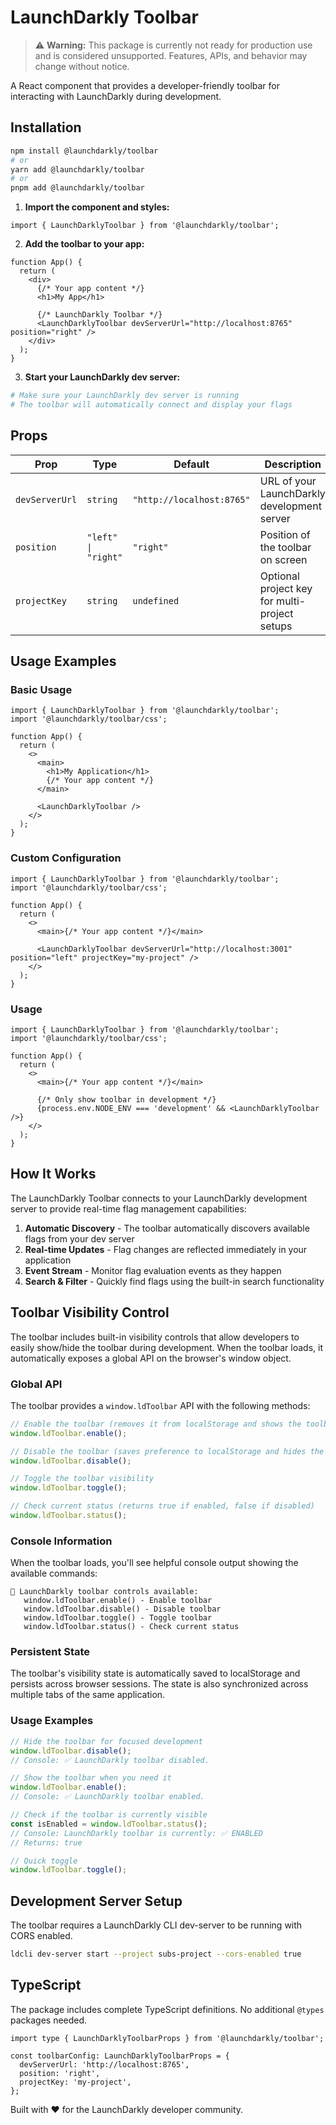 # LaunchDarkly Toolbar

> ⚠️ **Warning:** This package is currently not ready for production use and is considered unsupported. Features, APIs, and behavior may change without notice.

A React component that provides a developer-friendly toolbar for interacting with LaunchDarkly during development.

## Installation

```bash
npm install @launchdarkly/toolbar
# or
yarn add @launchdarkly/toolbar
# or
pnpm add @launchdarkly/toolbar
```

1. **Import the component and styles:**

```tsx
import { LaunchDarklyToolbar } from '@launchdarkly/toolbar';
```

2. **Add the toolbar to your app:**

```tsx
function App() {
  return (
    <div>
      {/* Your app content */}
      <h1>My App</h1>

      {/* LaunchDarkly Toolbar */}
      <LaunchDarklyToolbar devServerUrl="http://localhost:8765" position="right" />
    </div>
  );
}
```

3. **Start your LaunchDarkly dev server:**

```bash
# Make sure your LaunchDarkly dev server is running
# The toolbar will automatically connect and display your flags
```

## Props

| Prop           | Type                | Default                   | Description                                   |
| -------------- | ------------------- | ------------------------- | --------------------------------------------- |
| `devServerUrl` | `string`            | `"http://localhost:8765"` | URL of your LaunchDarkly development server   |
| `position`     | `"left" \| "right"` | `"right"`                 | Position of the toolbar on screen             |
| `projectKey`   | `string`            | `undefined`               | Optional project key for multi-project setups |

## Usage Examples

### Basic Usage

```tsx
import { LaunchDarklyToolbar } from '@launchdarkly/toolbar';
import '@launchdarkly/toolbar/css';

function App() {
  return (
    <>
      <main>
        <h1>My Application</h1>
        {/* Your app content */}
      </main>

      <LaunchDarklyToolbar />
    </>
  );
}
```

### Custom Configuration

```tsx
import { LaunchDarklyToolbar } from '@launchdarkly/toolbar';
import '@launchdarkly/toolbar/css';

function App() {
  return (
    <>
      <main>{/* Your app content */}</main>

      <LaunchDarklyToolbar devServerUrl="http://localhost:3001" position="left" projectKey="my-project" />
    </>
  );
}
```

### Usage

```tsx
import { LaunchDarklyToolbar } from '@launchdarkly/toolbar';
import '@launchdarkly/toolbar/css';

function App() {
  return (
    <>
      <main>{/* Your app content */}</main>

      {/* Only show toolbar in development */}
      {process.env.NODE_ENV === 'development' && <LaunchDarklyToolbar />}
    </>
  );
}
```

## How It Works

The LaunchDarkly Toolbar connects to your LaunchDarkly development server to provide real-time flag management capabilities:

1. **Automatic Discovery** - The toolbar automatically discovers available flags from your dev server
2. **Real-time Updates** - Flag changes are reflected immediately in your application
3. **Event Stream** - Monitor flag evaluation events as they happen
4. **Search & Filter** - Quickly find flags using the built-in search functionality

## Toolbar Visibility Control

The toolbar includes built-in visibility controls that allow developers to easily show/hide the toolbar during development. When the toolbar loads, it automatically exposes a global API on the browser's window object.

### Global API

The toolbar provides a `window.ldToolbar` API with the following methods:

```javascript
// Enable the toolbar (removes it from localStorage and shows the toolbar)
window.ldToolbar.enable();

// Disable the toolbar (saves preference to localStorage and hides the toolbar)
window.ldToolbar.disable();

// Toggle the toolbar visibility
window.ldToolbar.toggle();

// Check current status (returns true if enabled, false if disabled)
window.ldToolbar.status();
```

### Console Information

When the toolbar loads, you'll see helpful console output showing the available commands:

```
🔧 LaunchDarkly toolbar controls available:
   window.ldToolbar.enable() - Enable toolbar
   window.ldToolbar.disable() - Disable toolbar
   window.ldToolbar.toggle() - Toggle toolbar
   window.ldToolbar.status() - Check current status
```

### Persistent State

The toolbar's visibility state is automatically saved to localStorage and persists across browser sessions. The state is also synchronized across multiple tabs of the same application.

### Usage Examples

```javascript
// Hide the toolbar for focused development
window.ldToolbar.disable();
// Console: ✅ LaunchDarkly toolbar disabled.

// Show the toolbar when you need it
window.ldToolbar.enable();
// Console: ✅ LaunchDarkly toolbar enabled.

// Check if the toolbar is currently visible
const isEnabled = window.ldToolbar.status();
// Console: LaunchDarkly toolbar is currently: ✅ ENABLED
// Returns: true

// Quick toggle
window.ldToolbar.toggle();
```

## Development Server Setup

The toolbar requires a LaunchDarkly CLI dev-server to be running with CORS enabled.

```bash
ldcli dev-server start --project subs-project --cors-enabled true
```

## TypeScript

The package includes complete TypeScript definitions. No additional `@types` packages needed.

```tsx
import type { LaunchDarklyToolbarProps } from '@launchdarkly/toolbar';

const toolbarConfig: LaunchDarklyToolbarProps = {
  devServerUrl: 'http://localhost:8765',
  position: 'right',
  projectKey: 'my-project',
};
```

Built with ❤️ for the LaunchDarkly developer community.
